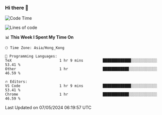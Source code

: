 ### Hi there 👋

<!--
**nicehiro/nicehiro** is a ✨ _special_ ✨ repository because its `README.md` (this file) appears on your GitHub profile.

Here are some ideas to get you started:

- 🔭 I’m currently working on ...
- 🌱 I’m currently learning ...
- 👯 I’m looking to collaborate on ...
- 🤔 I’m looking for help with ...
- 💬 Ask me about ...
- 📫 How to reach me: ...
- 😄 Pronouns: ...
- ⚡ Fun fact: ...
-->

<!--START_SECTION:waka-->
![Code Time](http://img.shields.io/badge/Code%20Time-322%20hrs%2017%20mins-blue)

![Lines of code](https://img.shields.io/badge/From%20Hello%20World%20I%27ve%20Written-2.7%20million%20lines%20of%20code-blue)

📊 **This Week I Spent My Time On** 

```text
🕑︎ Time Zone: Asia/Hong_Kong

💬 Programming Languages: 
TeX                      1 hr 9 mins         █████████████░░░░░░░░░░░░   53.41 % 
Other                    1 hr                ████████████░░░░░░░░░░░░░   46.59 % 

🔥 Editors: 
VS Code                  1 hr 9 mins         █████████████░░░░░░░░░░░░   53.41 % 
Chrome                   1 hr                ████████████░░░░░░░░░░░░░   46.59 % 
```


 Last Updated on 07/05/2024 06:19:57 UTC
<!--END_SECTION:waka-->
